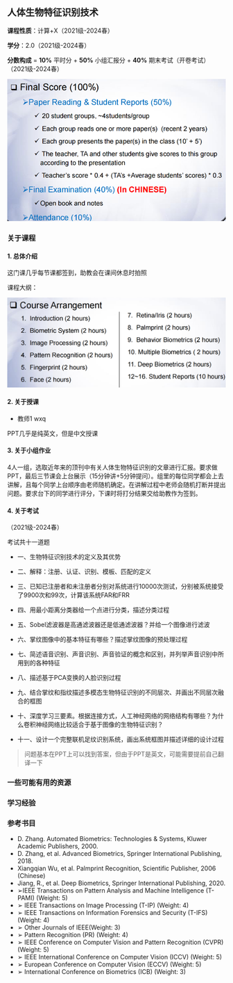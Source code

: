 ## 人体生物特征识别技术

**课程性质**：计算+X（2021级-2024春）

**学分**：2.0（2021级-2024春）

**分数构成** = **10%** 平时分 + **50%** 小组汇报分 + **40%** 期末考试（开卷考试）（2021级-2024春）

<div align="center">
    <img src="G2.png" alt="分数构成">
</div>

### 关于课程


#### 1. 总体介绍

这门课几乎每节课都签到，助教会在课间休息时拍照

课程大纲：
<div align="center">
    <img src="G1.png" alt="课程大纲">
</div>


#### 2. 关于授课

- 教师1 wxq

PPT几乎是纯英文，但是中文授课


#### 3. 关于小组作业

4人一组，选取近年来的顶刊中有关人体生物特征识别的文章进行汇报。要求做PPT，最后三节课会上台展示（15分钟讲+5分钟提问）。组里的每位同学都会上去讲解，且每个同学上台顺序由老师随机确定。在讲解过程中老师会随机打断并提出问题。要求台下的同学进行评分，下课时将打分结果交给助教作为签到。



#### 4. 关于考试

（2021级-2024春）

考试共十一道题

- 一、生物特征识别技术的定义及其优势

- 二、解释：注册、认证、识别、模板、匹配的定义

- 三、已知已注册者和未注册者分别对系统进行10000次测试，分别被系统接受了9900次和99次，计算该系统FAR和FRR

- 四、用最小距离分类器给一个点进行分类，描述分类过程

- 五、Sobel滤波器是高通滤波器还是低通滤波器？并给一个图像进行滤波

- 六、掌纹图像中的基本特征有哪些？描述掌纹图像的预处理过程

- 七、简述语音识别、声音识别、声音验证的概念和区别，并列举声音识别中所用到的各种特征

- 八、描述基于PCA变换的人脸识别过程

- 九、结合掌纹和指纹描述多模态生物特征识别的不同层次、并画出不同层次融合的框图

- 十、深度学习三要素。根据连接方式，人工神经网络的网络结构有哪些？为什么卷积神经网络比较适合于基于图像的生物特征识别？

- 十一、设计一个完整联机足纹识别系统，画出系统框图并描述详细的设计过程

>问题基本在PPT上可以找到答案，但由于PPT是英文，可能需要提前自己翻译一下


### 一些可能有用的资源


### 学习经验



### 参考书目


- D. Zhang. Automated Biometrics: Technologies & Systems, Kluwer 
Academic Publishers, 2000.
-  D. Zhang, et al. Advanced Biometrics, Springer International
Publishing, 2018.
-  Xiangqian Wu, et al. Palmprint Recognition, Scientific Publisher,
2006 (Chinese)
- Jiang, R., et al. Deep Biometrics, Springer International
Publishing, 2020.
-  ➢IEEE Transactions on Pattern Analysis and Machine Intelligence (T-PAMI) (Weight: 5)
- ➢ IEEE Transactions on Image Processing (T-IP) (Weight: 4)
- ➢ IEEE Transactions on Information Forensics and Security (T-IFS) (Weight: 4)
- ➢ Other Journals of IEEE(Weight: 3)
- ➢ Pattern Recognition (PR) (Weight: 4)
- ➢ IEEE Conference on Computer Vision and Pattern Recognition (CVPR)(Weight: 5)
- ➢ IEEE International Conference on Computer Vision (ICCV) (Weight: 5)
- ➢ European Conference on Computer Vision (ECCV) (Weight: 5)
- ➢ International Conference on Biometrics (ICB) (Weight: 3)
